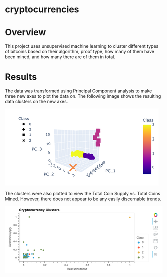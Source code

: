 # cryptocurrencies

# Overview
This project uses unsupervised machine learning to cluster different types of bitcoins based on their algorithm, proof type, how many of them have been mined, and how many there are of them in total.

# Results
The data was transformed using Principal Component analysis to make three new axes to plot the data on. The following image shows the resulting data clusters on the new axes.

![Resources/crypto_3D_clusters.PNG](Resources/crypto_3D_clusters.PNG)

The clusters were also plotted to view the Total Coin Supply vs. Total Coins Mined. However, there does not appear to be any easily discernable trends.

![Resources/crypto_2D_clusters.PNG](Resources/crypto_2D_clusters.PNG)
